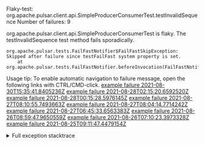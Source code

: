         
Flaky-test: org.apache.pulsar.client.api.SimpleProducerConsumerTest.testInvalidSequence
Number of failures: 9

org.apache.pulsar.client.api.SimpleProducerConsumerTest is flaky. The testInvalidSequence test method fails sporadically.

```
org.apache.pulsar.tests.FailFastNotifier$FailFastSkipException: Skipped after failure since testFailFast system property is set.
	at org.apache.pulsar.tests.FailFastNotifier.beforeInvocation(FailFastNotifier.java:88)

```

Usage tip: To enable automatic navigation to failure message, open the following links with CTRL/CMD-click.
[example failure 2021-08-30T15:35:41.8405236Z](https://github.com/apache/pulsar/runs/3463119398?check_suite_focus=true#step:9:3399)
[example failure 2021-08-28T02:15:20.6592520Z](https://github.com/apache/pulsar/runs/3448473880?check_suite_focus=true#step:9:2396)
[example failure 2021-08-28T00:15:28.5976145Z](https://github.com/apache/pulsar/runs/3447917315?check_suite_focus=true#step:9:1764)
[example failure 2021-08-27T08:10:55.7493663Z](https://github.com/apache/pulsar/runs/3440980370?check_suite_focus=true#step:9:2463)
[example failure 2021-08-27T08:04:14.7714242Z](https://github.com/apache/pulsar/runs/3440855241?check_suite_focus=true#step:9:2388)
[example failure 2021-08-27T06:45:33.6563383Z](https://github.com/apache/pulsar/runs/3440411158?check_suite_focus=true#step:9:2389)
[example failure 2021-08-26T08:59:47.9650559Z](https://github.com/apache/pulsar/runs/3430539961?check_suite_focus=true#step:9:3098)
[example failure 2021-08-26T07:10:23.3973328Z](https://github.com/apache/pulsar/runs/3429892136?check_suite_focus=true#step:9:2450)
[example failure 2021-08-25T09:11:47.4479154Z](https://github.com/apache/pulsar/runs/3420085427?check_suite_focus=true#step:10:2360)


<details>
<summary>Full exception stacktrace</summary>
<code><pre>
org.apache.pulsar.tests.FailFastNotifier$FailFastSkipException: Skipped after failure since testFailFast system property is set.
	at org.apache.pulsar.tests.FailFastNotifier.beforeInvocation(FailFastNotifier.java:88)

</pre></code>
</details>

